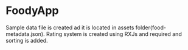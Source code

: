 # FoodyApp

Sample data file is created ad it is located in assets folder(food-metadata.json).
Rating system is created using RXJs and required and sorting is added.

